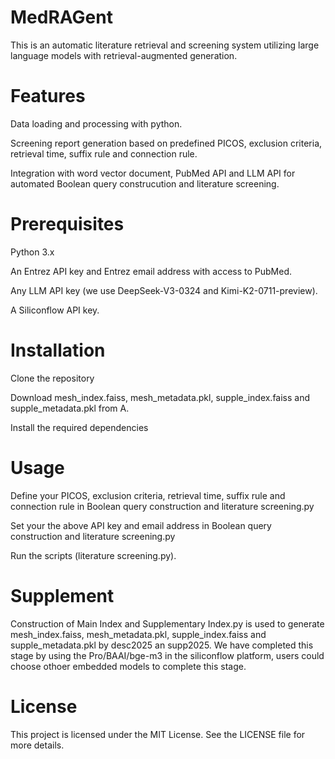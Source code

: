 # MedRAGent
This is an automatic literature retrieval and screening system utilizing large language models with retrieval-augmented generation.

# Features
Data loading and processing with python.

Screening report generation based on predefined PICOS, exclusion criteria, retrieval time, suffix rule and connection rule.

Integration with word vector document, PubMed API and LLM API for automated Boolean query construcution and literature screening.

# Prerequisites
Python 3.x

An Entrez API key and Entrez email address with access to PubMed.

Any LLM API key (we use DeepSeek-V3-0324 and Kimi-K2-0711-preview).

A Siliconflow API key.

# Installation
Clone the repository

Download mesh_index.faiss, mesh_metadata.pkl, supple_index.faiss and supple_metadata.pkl from A.

Install the required dependencies

# Usage
Define your PICOS, exclusion criteria, retrieval time, suffix rule and connection rule in Boolean query construction and literature screening.py

Set your the above API key and email address in Boolean query construction and literature screening.py

Run the scripts (literature screening.py).

# Supplement

Construction of Main Index and Supplementary Index.py is used to generate mesh_index.faiss, mesh_metadata.pkl, supple_index.faiss and supple_metadata.pkl by desc2025 an supp2025. We have completed this stage by using the Pro/BAAI/bge-m3 in the siliconflow platform, users could choose othoer embedded models to complete this stage.

# License
This project is licensed under the MIT License. See the LICENSE file for more details.

